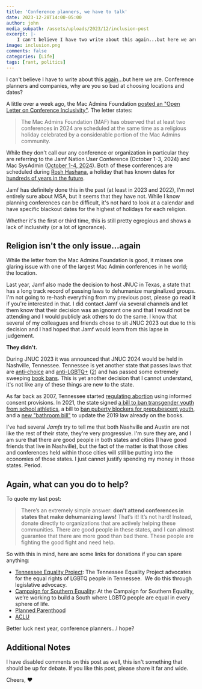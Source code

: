 ```yaml
---
title: 'Conference planners, we have to talk'
date: 2023-12-28T14:00-05:00
author: john
media_subpath: /assets/uploads/2023/12/inclusion-post
excerpt: |-
    I can't believe I have two write about this again...but here we are. Conference planners and companies, why are you so bad at choosing locations and dates?
image: inclusion.png
comments: false
categories: [Life]
tags: [rant, politics]
---
```

I can't believe I have to write about this [again](/posts/stop-supporting-states-who-dehumanizing/)...but here we are. Conference planners and companies, why are you so bad at choosing locations and dates?

A little over a week ago, the Mac Admins Foundation [posted an "Open Letter on Conference Inclusivity"](https://www.macadmins.org/news/2023/12/18/mac-admins-foundation-open-letter-on-conference-inclusivity). The letter states:

> The Mac Admins Foundation (MAF) has observed that at least two conferences in 2024 are scheduled at the same time as a religious holiday celebrated by a considerable portion of the Mac Admins community.

While they don't call our any conference or organization in particular they are referring to the Jamf Nation User Conference (October 1-3, 2024) and Mac SysAdmin ([October 1-4, 2024](https://twitter.com/macsysadmin/status/1730544542854656394)). Both of these conferences are scheduled during [Rosh Hashana](https://www.hebcal.com/holidays/rosh-hashana-2024), a holiday that has known dates for [hundreds of years in the future](https://www.hebcal.com/holidays/rosh-hashana-2500).  

Jamf has definitely done this in the past (at least in 2023 and 2022), I'm not entirely sure about MSA, but it seems that they have not. While I know planning conferences can be difficult, it's not hard to look at a calendar and have specific blackout dates for the highest of holidays for each religion.

Whether it's the first or third time, this is still pretty egregious and shows a lack of inclusivity (or a lot of ignorance).

## Religion isn't the only issue...again

While the letter from the Mac Admins Foundation is good, it misses one glaring issue with one of the largest Mac Admin conferences in he world; the location.

Last year, Jamf also made the decision to host JNUC in Texas, a state that has a long track record of passing laws to dehumanize marginalized groups. I'm not going to re-hash everything from my previous post, please go read it if you're interested in that. I did contact Jamf via several channels and let them know that their decision was an ignorant one and that I would not be attending and I would publicly ask others to do the same. I know that several of my colleagues and friends chose to sit JNUC 2023 out due to this decision and I had hoped that Jamf would learn from this lapse in judgement.

**They didn't.**

During JNUC 2023 it was announced that JNUC 2024 would be held in Nashville, Tennessee. Tennessee is yet another state that passes laws that are [anti-choice](https://www.tn.gov/attorneygeneral/news/2022/6/28/pr22-21.html) and  [anti-LGBTQ+](https://www.msn.com/en-us/news/us/tennessee-republican-files-bill-aimed-to-ban-pride-flags-trans-flags-in-public-schools/ar-AA1lIZon) ([2](https://www.washingtonpost.com/politics/2023/04/07/tennessee-republicans-lgbtq-laws-legislature/)) and has passed some extremely sweeping [book bans](https://www.tennessean.com/story/news/politics/2023/05/15/wild-west-of-book-bans-new-legislation-complaints-lead-to-increasing-debates/70200690007/). This is yet another decision that I cannot understand, it's not like any of these things are new to the state.

As far back as 2007, Tennessee started [regulating abortion](https://www.guttmacher.org/sites/default/files/graphics/gpr1004/gpr100406t1.pdf) using informed consent provisions. In 2021, the state signed [a bill to ban transgender youth from school athletics](https://www.newschannel5.com/news/governor-lee-signs-anti-trans-athlete-bill-to-preserve-womens-athletics), a bill to [ban puberty blockers for prepubescent youth](https://fox17.com/news/local/tennessee-governor-oks-transgender-youth-treatment-ban-bill-lee-lgbtq-law), and a [new "bathroom bill"](https://www.hrc.org/press-releases/tennessee-governor-lee-signs-anti-transgender-student-bathroom-bill-2-0-into-law) to update the 2019 law already on the books.

I've had several *Jamfs* try to tell me that both Nashville and Austin are not like the rest of their state, they're very progressive. I'm sure they are, and I am sure that there are good people in both states and cities (I have good friends that live in Nashville), but the fact of the matter is that those cities and conferences held within those cities will still be putting into the economies of those states. I just cannot justify spending my money in those states. Period.

## Again, what can you do to help?

To quote my last post:

> There’s an extremely simple answer: **don’t attend conferences in states that make dehumanizing laws!** That’s it! It’s not hard! Instead, donate directly to organizations that are actively helping these communities. There are good people in these states, and I can almost guarantee that there are more good than bad there. These people are fighting the good fight and need help.

So with this in mind, here are some links for donations if you can spare anything:

- [Tennessee Equality Project](https://www.tnep.org): The Tennessee Equality Project advocates for the equal rights of LGBTQ people in Tennessee.  We do this through legislative advocacy.
- [Campaign for Southern Equality](https://southernequality.org): At the Campaign for Southern Equality, we’re working to build a South where LGBTQ people are equal in every sphere of life.
- [Planned Parenthood](https://www.plannedparenthood.org/get-involved/other-ways-give)
- [ACLU](https://www.aclu.org)

Better luck next year, conference planners...I hope?

## Additional Notes

I have disabled comments on this post as well, this isn't something that should be up for debate. If you like this post, please share it far and wide.

Cheers,
❤️
